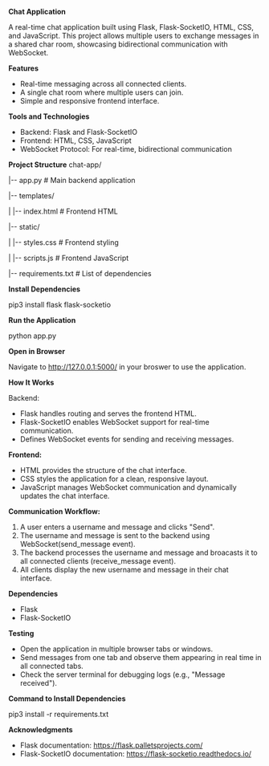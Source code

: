 **Chat Application**

A real-time chat application built using Flask, Flask-SocketIO, HTML, CSS, and JavaScript. This project allows multiple users to exchange messages in a shared char room, showcasing bidirectional communication with WebSocket.

**Features**

- Real-time messaging across all connected clients.
- A single chat room where multiple users can join.
- Simple and responsive frontend interface.

**Tools and Technologies**

- Backend: Flask and Flask-SocketIO
- Frontend: HTML, CSS, JavaScript
- WebSocket Protocol: For real-time, bidirectional communication

**Project Structure**
chat-app/

|-- app.py # Main backend application

|-- templates/

|   |-- index.html        # Frontend HTML

|-- static/

|   |-- styles.css        # Frontend styling

|   |-- scripts.js        # Frontend JavaScript

|-- requirements.txt      # List of dependencies

**Install Dependencies**

pip3 install flask flask-socketio 

**Run the Application**

python app.py

**Open in Browser**

Navigate to http://127.0.0.1:5000/ in your broswer to use the application.

**How It Works**

Backend:
- Flask handles routing and serves the frontend HTML.
- Flask-SocketIO enables WebSocket support for real-time communication.
- Defines WebSocket events for sending and receiving messages.

**Frontend:**

- HTML provides the structure of the chat interface.
- CSS styles the application for a clean, responsive layout.
- JavaScript manages WebSocket communication and dynamically updates the chat interface. 

**Communication Workflow:**

1. A user enters a username and message and clicks "Send".
2. The username and message is sent to the backend using WebSocket(send_message event).
3. The backend processes the username and message and broacasts it to all connected clients (receive_message event).
4. All clients display the new username and message in their chat interface.

**Dependencies**

- Flask
- Flask-SocketIO
  
**Testing**

- Open the application in multiple browser tabs or windows.
- Send messages from one tab and observe them appearing in real time in all connected tabs.
- Check the server terminal for debugging logs (e.g., "Message received").

**Command to Install Dependencies**
  
  pip3 install -r requirements.txt

**Acknowledgments** 

- Flask documentation: https://flask.palletsprojects.com/
- Flask-SocketIO documentation: https://flask-socketio.readthedocs.io/

















